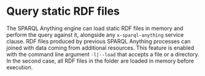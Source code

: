 # Query static RDF files

The SPARQL Anything engine can load static RDF files in memory and perform the query against it, alongside any `x-sparql-anything` service clause.
RDF files produced by previous SPARQL Anything processes can joined with data coming from additional resources.
This feature is enabled with the command line argument `-l|--load` that accepts a file or a directory.
In the second case, all RDF files in the folder are loaded in memory before execution.
